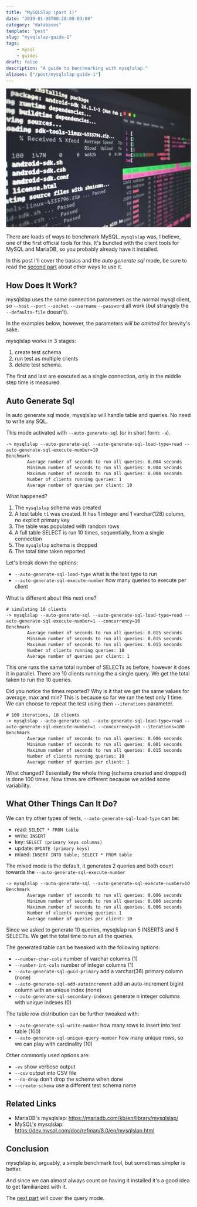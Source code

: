 ```yaml
---
title: "MySQLSlap (part 1)"
date: "2019-01-08T00:20:00-03:00"
category: "databases"
template: "post"
slug: "mysqlslap-guide-1"
tags:
    - mysql
    - guides
draft: false
description: "A guide to benchmarking with mysqlslap."
aliases: ["/post/mysqlslap-guide-1"]
---
```

![](/images/linux.jpg)

There are loads of ways to benchmark MySQL. `mysqlslap` was, I believe, one of the first official tools for this. It's bundled with the client tools for MySQL and MariaDB,
so you probably already have it installed.

In this post I'll cover the basics and the _auto generate sql_ mode, be sure to read the [second part](./mysqlslap-guide-2) about other ways to use it.


## How Does It Work?

mysqlslap uses the same connection parameters as the normal mysql client, so `--host` `--port` `--socket` `--username` `--password` all work
 (but strangely the `--defaults-file` doesn't).

In the examples below, however, the parameters _will be omitted_ for brevity's sake.

mysqlslap works in 3 stages:

1.  create test schema
2.  run test as multiple clients
3.  delete test schema.

The first and last are executed as a single connection, only in the middle step time is measured.


## Auto Generate Sql

In auto generate sql mode, mysqlslap will handle table and queries. No need to write any SQL.

This mode activated with `--auto-generate-sql` (or in short form: `-a`).

```nil
-> mysqlslap --auto-generate-sql --auto-generate-sql-load-type=read --auto-generate-sql-execute-number=10
Benchmark
        Average number of seconds to run all queries: 0.004 seconds
        Minimum number of seconds to run all queries: 0.004 seconds
        Maximum number of seconds to run all queries: 0.004 seconds
        Number of clients running queries: 1
        Average number of queries per client: 10
```

What happened?

1.  The `mysqlslap` schema was created
2.  A test table `t1` was created. It has 1 integer and 1 varchar(128) column, no explicit primary key
3.  The table was populated with random rows
4.  A full table SELECT is run 10 times, sequentially, from a single connection
5.  The `mysqlslap` schema is dropped
6.  The total time taken reported

Let's break down the options:

-   `--auto-generate-sql-load-type` what is the test type to run
-   `--auto-generate-sql-execute-number` how many queries to execute per client

What is different about this next one?

```nil
# simulating 10 clients
-> mysqlslap --auto-generate-sql --auto-generate-sql-load-type=read --auto-generate-sql-execute-number=1 --concurrency=10
Benchmark
        Average number of seconds to run all queries: 0.015 seconds
        Minimum number of seconds to run all queries: 0.015 seconds
        Maximum number of seconds to run all queries: 0.015 seconds
        Number of clients running queries: 10
        Average number of queries per client: 1
```

This one runs the same total number of SELECTs as before, however it does it in parallel.
There are 10 clients running the a single query. We get the total taken to run the 10 queries.

Did you notice the times reported? Why is it that we get the same values for average, max and min?
This is because so far we ran the test only 1 time. We can choose to repeat the test using then `--iterations` parameter.

```nil
# 100 iterations, 10 clients
-> mysqlslap --auto-generate-sql --auto-generate-sql-load-type=read --auto-generate-sql-execute-number=1 --concurrency=10 --iterations=100
Benchmark
        Average number of seconds to run all queries: 0.006 seconds
        Minimum number of seconds to run all queries: 0.001 seconds
        Maximum number of seconds to run all queries: 0.015 seconds
        Number of clients running queries: 10
        Average number of queries per client: 1
```

What changed?
Essentially the whole thing (schema created and dropped) is done 100 times.
Now times are different because we added some variability.


## What Other Things Can It Do?

We can try other types of tests, `--auto-generate-sql-load-type` can be:

-   read: `SELECT * FROM table`
-   write: `INSERT`
-   key: `SELECT (primary keys columns)`
-   update: `UPDATE (primary keys)`
-   mixed: `INSERT INTO table; SELECT * FROM table`

The mixed mode is the default, it generates 2 queries and both count towards the `--auto-generate-sql-execute-number`

```nil
-> mysqlslap --auto-generate-sql --auto-generate-sql-execute-number=10
Benchmark
        Average number of seconds to run all queries: 0.006 seconds
        Minimum number of seconds to run all queries: 0.006 seconds
        Maximum number of seconds to run all queries: 0.006 seconds
        Number of clients running queries: 1
        Average number of queries per client: 10
```

Since we asked to generate 10 queries, mysqlslap ran 5 INSERTS and 5 SELECTs. We get the total time to run all the queries.

The generated table can be tweaked with the following options:

-   `--number-char-cols` number of varchar columns (1)
-   `--number-int-cols` number of integer columns (1)
-   `--auto-generate-sql-guid-primary` add a varchar(36) primary column (none)
-   `--auto-generate-sql-add-autoincrement` add an auto-increment bigint column with an unique index (none)
-   `--auto-generate-sql-secondary-indexes` generate n integer columns with unique indexes (0)

The table row distribution can be further tweaked with:

-   `--auto-generate-sql-write-number` how many rows to insert into test table (100)
-   `--auto-generate-sql-unique-query-number` how many unique rows, so we can play with cardinality (10)

Other commonly used options are:

-   `-vv` show verbose output
-   `--csv` output into CSV file
-   `--no-drop` don't drop the schema when done
-   `--create-schema` use a different test schema name


## Related Links 

-   MariaDB's mysqlslap: <https://mariadb.com/kb/en/library/mysqlslap/>
-   MySQL's mysqlslap: <https://dev.mysql.com/doc/refman/8.0/en/mysqlslap.html>


## Conclusion

mysqlslap is, arguably, a simple benchmark tool, but sometimes simpler is better.

And since we can almost always count on having it installed it's a good idea to get familiarized with it.

The [next part](./mysqlslap-guide-2) will cover the query mode.

